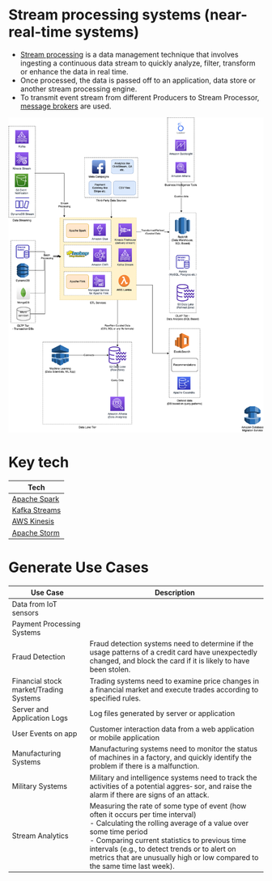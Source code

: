 # Stream processing systems (near-real-time systems)
- [Stream processing](https://www.techtarget.com/searchdatamanagement/definition/stream-processing) is a data management technique that involves ingesting a continuous data stream to quickly analyze, filter, transform or enhance the data in real time.
- Once processed, the data is passed off to an application, data store or another stream processing engine.
- To transmit event stream from different Producers to Stream Processor, [message brokers](../../../4_MessageBrokers/Readme.md) are used.

![](../../BigData-ETL-OLTP-OLAP-DataLake.png)

# Key tech

| Tech                                                                                                                 |
|----------------------------------------------------------------------------------------------------------------------|
| [Apache Spark](ApacheSpark.md)                                                                                       |
| [Kafka Streams](KafkaStreamsAPI.md)                                                                                  |
| [AWS Kinesis](../../../../2_AWSComponents/5_MessageBrokerServices/AmazonKinesis/Readme.md) |
| [Apache Storm](ApacheStorm.md)                                                                                       |

# Generate Use Cases

| Use Case                               | Description                                                                                                                                                                                                                                                                                                                             |
|----------------------------------------|-----------------------------------------------------------------------------------------------------------------------------------------------------------------------------------------------------------------------------------------------------------------------------------------------------------------------------------------|
| Data from IoT sensors                  |                                                                                                                                                                                                                                                                                                                                         |
| Payment Processing Systems             |                                                                                                                                                                                                                                                                                                                                         |
| Fraud Detection                        | Fraud detection systems need to determine if the usage patterns of a credit card have unexpectedly changed, and block the card if it is likely to have been stolen.                                                                                                                                                                     |
| Financial stock market/Trading Systems | Trading systems need to examine price changes in a financial market and execute trades according to specified rules.                                                                                                                                                                                                                    |
| Server and Application Logs            | Log files generated by server or application                                                                                                                                                                                                                                                                                            |
| User Events on app                     | Customer interaction data from a web application or mobile application                                                                                                                                                                                                                                                                  |
| Manufacturing Systems                  | Manufacturing systems need to monitor the status of machines in a factory, and quickly identify the problem if there is a malfunction.                                                                                                                                                                                                  |
| Military Systems                       | Military and intelligence systems need to track the activities of a potential aggres‐ sor, and raise the alarm if there are signs of an attack.                                                                                                                                                                                         |
| Stream Analytics                       | Measuring the rate of some type of event (how often it occurs per time interval)<br/>- Calculating the rolling average of a value over some time period<br/>- Comparing current statistics to previous time intervals (e.g., to detect trends or to alert on metrics that are unusually high or low compared to the same time last week). |